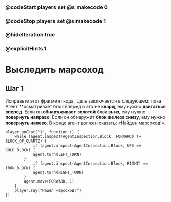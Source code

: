 ### @codeStart players set @s makecode 0
### @codeStop players set @s makecode 1

### @hideIteration true 
### @explicitHints 1


# Выследить марсоход 

## Шаг 1
Исправьте этот фрагмент кода. Цель заключается в следующем: пока Агент **осматривает блок вперед и это не **кварц**, ему нужно **двигаться вперед**. Если он **обнаруживает** **золотой** блок **вниз**, ему нужно **повернуть направо**. Если он обнаружит **блок железа снизу**, ему нужно **повернуть налево**. В конце агент должен сказать: «Найден марсоход!».




```template
player.onChat("1", function () {
    while (agent.inspect(AgentInspection.Block, FORWARD) != BLOCK_OF_QUARTZ) {
            if (agent.inspect(AgentInspection.Block, UP) == GOLD_BLOCK) {
            agent.turn(LEFT_TURN)
        }
            if (agent.inspect(AgentInspection.Block, RIGHT) == IRON_BLOCK) {
            agent.turn(RIGHT_TURN)
        }
        agent.move(FORWARD, 1)
    }
    player.say("Нашёл марсоход!")
})
```
